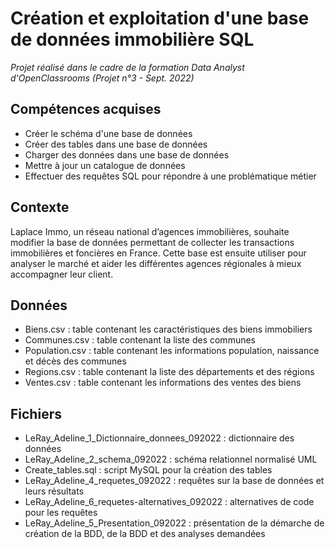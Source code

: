 # Création et exploitation d'une base de données immobilière SQL
 
 _Projet réalisé dans le cadre de la formation Data Analyst d'OpenClassrooms (Projet n°3 - Sept. 2022)_
 
## Compétences acquises
* Créer le schéma d'une base de données
* Créer des tables dans une base de données
* Charger des données dans une base de données
* Mettre à jour un catalogue de données
* Effectuer des requêtes SQL pour répondre à une problématique métier

## Contexte 
Laplace Immo, un réseau national d’agences immobilières, souhaite modifier la base de données permettant de collecter les transactions immobilières et foncières en France. Cette base est ensuite utiliser pour analyser le marché et aider les différentes agences régionales à mieux accompagner leur client.

## Données
* Biens.csv : table contenant les caractéristiques des biens immobiliers
* Communes.csv : table contenant la liste des communes
* Population.csv : table contenant les informations population, naissance et décès des communes
* Regions.csv : table contenant la liste des départements et des régions
* Ventes.csv : table contenant les informations des ventes des biens

## Fichiers
* LeRay_Adeline_1_Dictionnaire_donnees_092022 : dictionnaire des données
* LeRay_Adeline_2_schema_092022 : schéma relationnel normalisé UML
* Create_tables.sql : script MySQL pour la création des tables
* LeRay_Adeline_4_requetes_092022 : requêtes sur la base de données et leurs résultats
* LeRay_Adeline_6_requetes-alternatives_092022 : alternatives de code pour les requêtes
* LeRay_Adeline_5_Presentation_092022 : présentation de la démarche de création de la BDD, de la BDD et des analyses demandées

